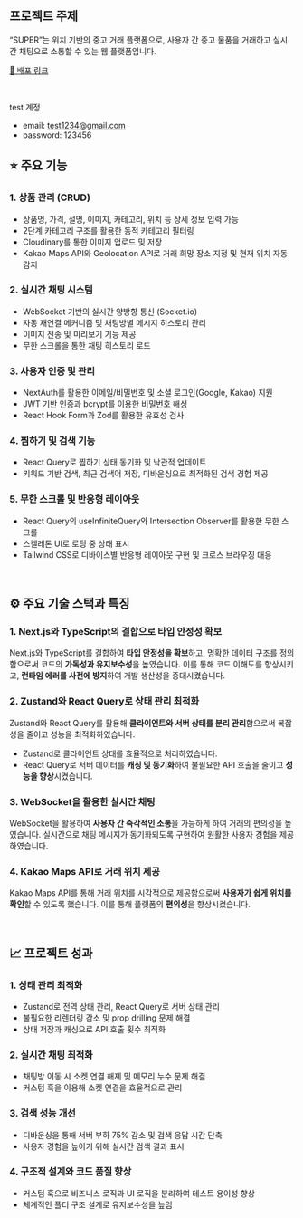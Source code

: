 ## 프로젝트 주제

“SUPER”는 위치 기반의 중고 거래 플랫폼으로, 사용자 간 중고 물품을 거래하고 실시간 채팅으로 소통할 수 있는 웹 플랫폼입니다.

[🔗 배포 링크](https://market-nextjs-app-production.up.railway.app/)

<br />

test 계정
- email: test1234@gmail.com 
- password: 123456

## ⭐️ 주요 기능

### 1. **상품 관리 (CRUD)**

- 상품명, 가격, 설명, 이미지, 카테고리, 위치 등 상세 정보 입력 가능
- 2단계 카테고리 구조를 활용한 동적 카테고리 필터링
- Cloudinary를 통한 이미지 업로드 및 저장
- Kakao Maps API와 Geolocation API로 거래 희망 장소 지정 및 현재 위치 자동 감지

### 2. **실시간 채팅 시스템**

- WebSocket 기반의 실시간 양방향 통신 (Socket.io)
- 자동 재연결 메커니즘 및 채팅방별 메시지 히스토리 관리
- 이미지 전송 및 미리보기 기능 제공
- 무한 스크롤을 통한 채팅 히스토리 로드

### 3. **사용자 인증 및 관리**

- NextAuth를 활용한 이메일/비밀번호 및 소셜 로그인(Google, Kakao) 지원
- JWT 기반 인증과 bcrypt를 이용한 비밀번호 해싱
- React Hook Form과 Zod를 활용한 유효성 검사

### 4. **찜하기 및 검색 기능**

- React Query로 찜하기 상태 동기화 및 낙관적 업데이트
- 키워드 기반 검색, 최근 검색어 저장, 디바운싱으로 최적화된 검색 경험 제공

### 5. **무한 스크롤 및 반응형 레이아웃**

- React Query의 useInfiniteQuery와 Intersection Observer를 활용한 무한 스크롤
- 스켈레톤 UI로 로딩 중 상태 표시
- Tailwind CSS로 디바이스별 반응형 레이아웃 구현 및 크로스 브라우징 대응

<br />


## ⚙️ 주요 기술 스택과 특징

### 1. Next.js와 TypeScript의 결합으로 타입 안정성 확보

Next.js와 TypeScript를 결합하여 **타입 안정성을 확보**하고, 명확한 데이터 구조를 정의함으로써 코드의 **가독성과 유지보수성**을 높였습니다. 이를 통해 코드 이해도를 향상시키고, **런타임 에러를 사전에 방지**하여 개발 생산성을 증대시켰습니다.

### 2. Zustand와 React Query로 상태 관리 최적화

Zustand와 React Query를 활용해 **클라이언트와 서버 상태를 분리 관리**함으로써 복잡성을 줄이고 성능을 최적화하였습니다.

- Zustand로 클라이언트 상태를 효율적으로 처리하였습니다.
- React Query로 서버 데이터를 **캐싱 및 동기화**하여 불필요한 API 호출을 줄이고 **성능을 향상**시켰습니다.

### 3. WebSocket을 활용한 실시간 채팅

WebSocket을 활용하여 **사용자 간 즉각적인 소통**을 가능하게 하여 거래의 편의성을 높였습니다. 실시간으로 채팅 메시지가 동기화되도록 구현하여 원활한 사용자 경험을 제공하였습니다.

### 4. Kakao Maps API로 거래 위치 제공

Kakao Maps API를 통해 거래 위치를 시각적으로 제공함으로써 **사용자가 쉽게 위치를 확인**할 수 있도록 했습니다. 이를 통해 플랫폼의 **편의성**을 향상시켰습니다.

<br/>


## 📈 프로젝트 성과

### 1. **상태 관리 최적화**

- Zustand로 전역 상태 관리, React Query로 서버 상태 관리
- 불필요한 리렌더링 감소 및 prop drilling 문제 해결
- 상태 저장과 캐싱으로 API 호출 횟수 최적화

### 2. **실시간 채팅 최적화**

- 채팅방 이동 시 소켓 연결 해제 및 메모리 누수 문제 해결
- 커스텀 훅을 이용해 소켓 연결을 효율적으로 관리

### 3. **검색 성능 개선**

- 디바운싱을 통해 서버 부하 75% 감소 및 검색 응답 시간 단축
- 사용자 경험을 높이기 위해 실시간 검색 결과 표시

### 4. **구조적 설계와 코드 품질 향상**

- 커스텀 훅으로 비즈니스 로직과 UI 로직을 분리하여 테스트 용이성 향상
- 체계적인 폴더 구조 설계로 유지보수성을 높임
